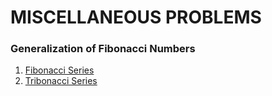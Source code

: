 # MISCELLANEOUS PROBLEMS

### Generalization of Fibonacci Numbers
1. [Fibonacci Series]()
2. [Tribonacci Series]()
